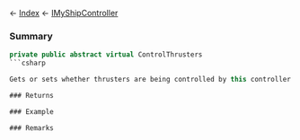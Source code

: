 ← [Index](Api-Index) ← [IMyShipController](Sandbox.ModAPI.Ingame.IMyShipController)

### Summary

```csharp
private public abstract virtual ControlThrusters
```csharp

Gets or sets whether thrusters are being controlled by this controller.

### Returns

### Example

### Remarks

